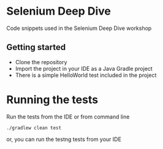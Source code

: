 # Selenium Deep Dive
Code snippets used in the Selenium Deep Dive workshop

## Getting started
* Clone the repository
* Import the project in your IDE as a Java Gradle project
* There is a simple HelloWorld test included in the project

# Running the tests
Run the tests from the IDE or from command line
```
./gradlew clean test
```

or, you can run the testng tests from your IDE